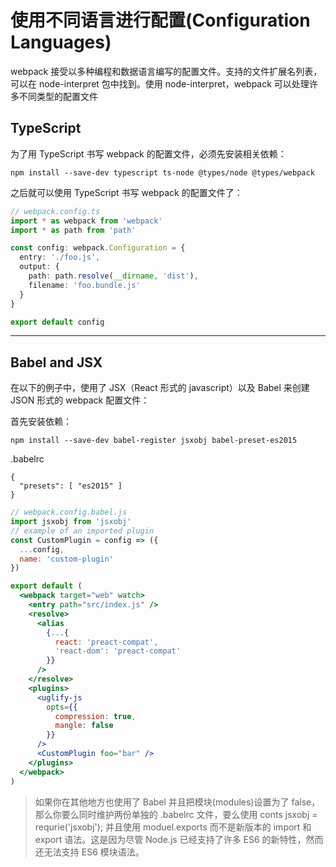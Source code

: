 # 使用不同语言进行配置(Configuration Languages)

webpack 接受以多种编程和数据语言编写的配置文件。支持的文件扩展名列表，可以在 node-interpret 包中找到。使用 node-interpret，webpack 可以处理许多不同类型的配置文件

## TypeScript

为了用 TypeScript 书写 webpack 的配置文件，必须先安装相关依赖：

    npm install --save-dev typescript ts-node @types/node @types/webpack

之后就可以使用 TypeScript 书写 webpack 的配置文件了：

```ts
// webpack.config.ts
import * as webpack from 'webpack'
import * as path from 'path'

const config: webpack.Configuration = {
  entry: './foo.js',
  output: {
    path: path.resolve(__dirname, 'dist'),
    filename: 'foo.bundle.js'
  }
}

export default config
```

---

## Babel and JSX

在以下的例子中，使用了 JSX（React 形式的 javascript）以及 Babel 来创建 JSON 形式的 webpack 配置文件：

首先安装依赖：

    npm install --save-dev babel-register jsxobj babel-preset-es2015

.babelrc

    {
      "presets": [ "es2015" ]
    }

```jsx
// webpack.config.babel.js
import jsxobj from 'jsxobj'
// example of an imported plugin
const CustomPlugin = config => ({
  ...config,
  name: 'custom-plugin'
})

export default (
  <webpack target="web" watch>
    <entry path="src/index.js" />
    <resolve>
      <alias
        {...{
          react: 'preact-compat',
          'react-dom': 'preact-compat'
        }}
      />
    </resolve>
    <plugins>
      <uglify-js
        opts={{
          compression: true,
          mangle: false
        }}
      />
      <CustomPlugin foo="bar" />
    </plugins>
  </webpack>
)
```

> 如果你在其他地方也使用了 Babel 并且把模块(modules)设置为了 false，那么你要么同时维护两份单独的 .babelrc 文件，要么使用 conts jsxobj = requrie('jsxobj'); 并且使用 moduel.exports 而不是新版本的 import 和 export 语法。这是因为尽管 Node.js 已经支持了许多 ES6 的新特性，然而还无法支持 ES6 模块语法。